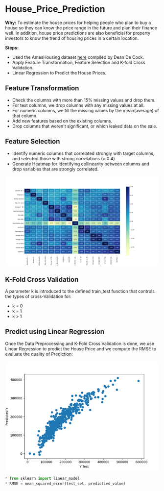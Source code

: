 # House_Price_Prediction

**Why:** To estimate the house prices for helping people who plan to buy a house so they can know the price range in the future and plan their finance well. In addition, house price predictions are also beneficial for property investors to know the trend of housing prices in a certain location.

**Steps:**
* Used the AmesHousing dataset [here](https://github.com/srikanthv0610/House_Price_Prediction/edit/main/Dataset) compiled by Dean De Cock.
* Apply Feature Transformation, Feature Selection and K-fold Cross Validation.
* Linear Regression to Predict the House Prices.

## Feature Transformation
* Check the columns with more than 15% missing values and drop them.
* For text columns, we drop columns with any missing values at all.
* For numeric columns, we fill the missing values by the mean(average) of that column.
* Add new features based on the existing columns.
* Drop columns that weren't significant, or which leaked data on the sale.

## Feature Selection
* Identify numeric columns that correlated strongly with target columns, and selected those with strong correlations (> 0.4)
* Generate Heatmap for identifying collinearity between columns and drop variables that are strongly correlated.

![Heatmap](https://github.com/srikanthv0610/House_Price_Prediction/blob/main/plots/Heatmap_Collinearity2.png)

## K-Fold Cross Validation
A parameter k is introduced to the defined train_test function that controls the types of cross-Validation for:
* k = 0 
* k = 1 
* k > 1

## Predict using Linear Regression
Once the Data Preprocessing and K-Fold Cross Validation is done, we use Linear Regression to predict the House Price and we compute the RMSE to evaluate the quality of Prediction:

![Lm](https://github.com/srikanthv0610/House_Price_Prediction/blob/main/plots/Figure_1.png)

```python
* from sklearn import linear_model
* RMSE = mean_squared_error(test_set, predictied_value) 

